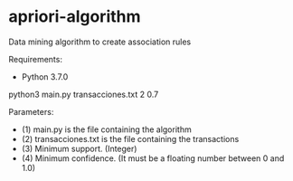 # apriori-algorithm
Data mining algorithm to create association rules

Requirements:
- Python 3.7.0

python3 main.py transacciones.txt 2 0.7

Parameters:

- (1) main.py is the file containing the algorithm
- (2) transacciones.txt is the file containing the transactions
- (3) Minimum support. (Integer)
- (4) Minimum confidence. (It must be a floating number between 0 and 1.0)
